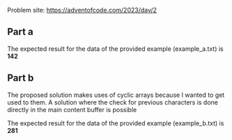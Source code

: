 Problem site: https://adventofcode.com/2023/day/2

## Part a

The expected result for the data of the provided example (example_a.txt) is **142**

## Part b

The proposed solution makes uses of cyclic arrays because I wanted to get used to them. A solution where the check for previous characters is done directly in the main content buffer is possible

The expected result for the data of the provided example (example_b.txt) is **281**